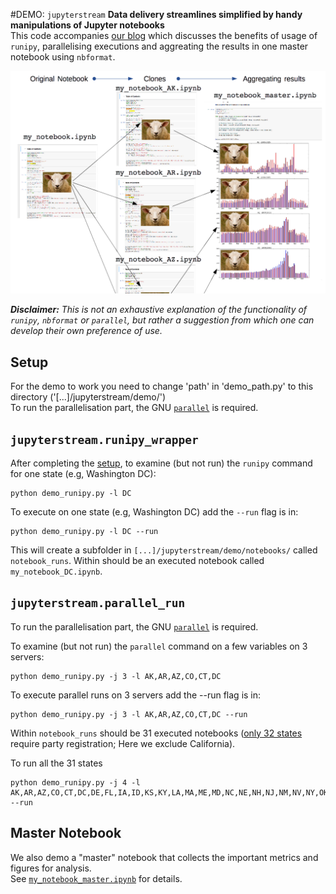 #DEMO: `jupyterstream`
**Data delivery streamlines simplified by handy manipulations of Jupyter notebooks**  
This code accompanies [our blog](https://cambridgeanalytica.org/news/jupyterstream) which discusses the benefits of usage of `runipy`, parallelising executions and aggreating the results in one master notebook using `nbformat`.

![Alt text](../png/jupyterstream.png?raw=true "Title")

***Disclaimer:*** *This is not an exhaustive explanation of the functionality of `runipy`, `nbformat` or `parallel`, but rather a suggestion from which one can develop their own preference of use.* 

## Setup
For the demo to work you need to change 'path' in 'demo_path.py' to this directory ('[...]/jupyterstream/demo/')  
To run the parallelisation part, the GNU [`parallel`](http://savannah.gnu.org/projects/parallel/) is required.

## `jupyterstream.runipy_wrapper`

After completing the [setup](https://github.com/cambridgeanalytica/public/tree/master/jupyterstream#setup), to examine (but not run) the `runipy` command for one state (e.g, Washington DC): 
```
python demo_runipy.py -l DC
```

To execute on one state (e.g, Washington DC) add the `--run` flag is in:  
```
python demo_runipy.py -l DC --run
```
This will create a subfolder in `[...]/jupyterstream/demo/notebooks/` called `notebook_runs`. Within should be an executed notebook called `my_notebook_DC.ipynb`.  

## `jupyterstream.parallel_run`
To run the parallelisation part, the GNU [`parallel`](http://savannah.gnu.org/projects/parallel/) is required.  

To examine (but not run) the `parallel` command on a few variables on 3 servers: 
```
python demo_runipy.py -j 3 -l AK,AR,AZ,CO,CT,DC
```

To execute parallel runs on 3 servers add the --run flag is in:
```
python demo_runipy.py -j 3 -l AK,AR,AZ,CO,CT,DC --run
```
Within  `notebook_runs` should be 31 executed notebooks ([only 32 states](http://www.huffingtonpost.com/2014/05/27/state-party-registration_n_5399977.html) require party registration; Here we exclude California).

To run all the 31 states  
```
python demo_runipy.py -j 4 -l AK,AR,AZ,CO,CT,DC,DE,FL,IA,ID,KS,KY,LA,MA,ME,MD,NC,NE,NH,NJ,NM,NV,NY,OK,OR,PA,RI,SD,UT,WV,WY --run
```

## Master Notebook
We also demo a "master" notebook that collects the important metrics and figures for analysis.  
See [`my_notebook_master.ipynb`](./notebooks/my_notebook_master.ipynb) for details. 
